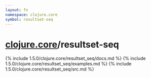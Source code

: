 ```yaml
---
layout: fn
namespace: clojure.core
symbol: resultset-seq
---
```


# [clojure.core](../)/resultset-seq

{% include 1.5.0/clojure.core/resultset_seq/docs.md %}
{% include 1.5.0/clojure.core/resultset_seq/examples.md %}
{% include 1.5.0/clojure.core/resultset_seq/src.md %}


